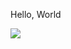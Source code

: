 Hello, World


  <a href="https://www.linkedin.com/in/rafp/" target="_blank"><img src="https://img.shields.io/badge/-LinkedIn-%230077B5?style=for-the-badge&logo=linkedin&logoColor=white" target="_blank"></a>
